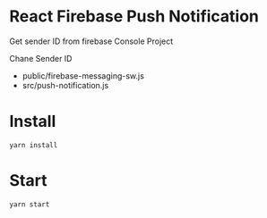 # React Firebase Push Notification

Get sender ID from firebase Console Project

Chane Sender ID 
- public/firebase-messaging-sw.js
- src/push-notification.js

# Install
`yarn install`

# Start
`yarn start`


